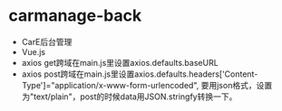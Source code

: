 # carmanage-back

- CarE后台管理
- Vue.js
- axios get跨域在main.js里设置axios.defaults.baseURL
- axios post跨域在main.js里设置axios.defaults.headers['Content-Type']="application/x-www-form-urlencoded", 要用json格式，设置为"text/plain"，post的时候data用JSON.stringfy转换一下。